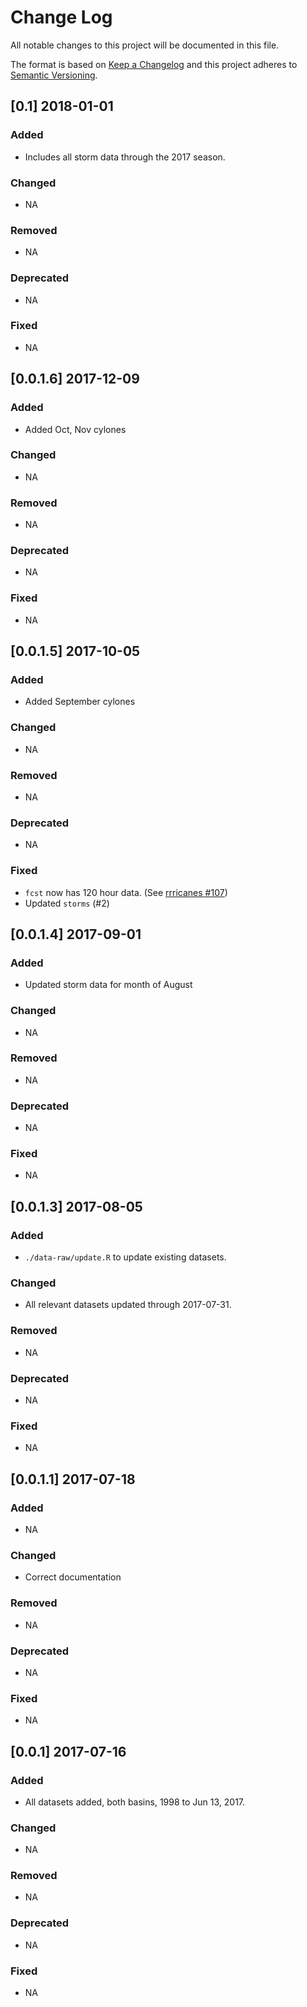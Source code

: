 # Change Log

All notable changes to this project will be documented in this file.

The format is based on [Keep a Changelog](http://keepachangelog.com/) and this project adheres to [Semantic Versioning](http://semver.org/).

## [0.1] 2018-01-01

### Added
  - Includes all storm data through the 2017 season.

### Changed
  - NA

### Removed
  - NA

### Deprecated
  - NA

### Fixed
  - NA

## [0.0.1.6] 2017-12-09

### Added
  - Added Oct, Nov cylones

### Changed
  - NA

### Removed
  - NA

### Deprecated
  - NA

### Fixed
  - NA

## [0.0.1.5] 2017-10-05

### Added
  - Added September cylones

### Changed
  - NA

### Removed
  - NA

### Deprecated
  - NA

### Fixed
  - `fcst` now has 120 hour data. (See [rrricanes #107](https://github.com/ropensci/rrricanes/issues/107))
  - Updated `storms` (#2)

## [0.0.1.4] 2017-09-01

### Added
  - Updated storm data for month of August

### Changed
  - NA

### Removed
  - NA

### Deprecated
  - NA

### Fixed
  - NA

## [0.0.1.3] 2017-08-05

### Added
  - `./data-raw/update.R` to update existing datasets.

### Changed
  - All relevant datasets updated through 2017-07-31.

### Removed
  - NA

### Deprecated
  - NA

### Fixed
  - NA

## [0.0.1.1] 2017-07-18

### Added
  - NA

### Changed
  - Correct documentation

### Removed
  - NA

### Deprecated
  - NA

### Fixed
  - NA

## [0.0.1] 2017-07-16

### Added
  - All datasets added, both basins, 1998 to Jun 13, 2017.

### Changed
  - NA

### Removed
  - NA

### Deprecated
  - NA

### Fixed
  - NA
